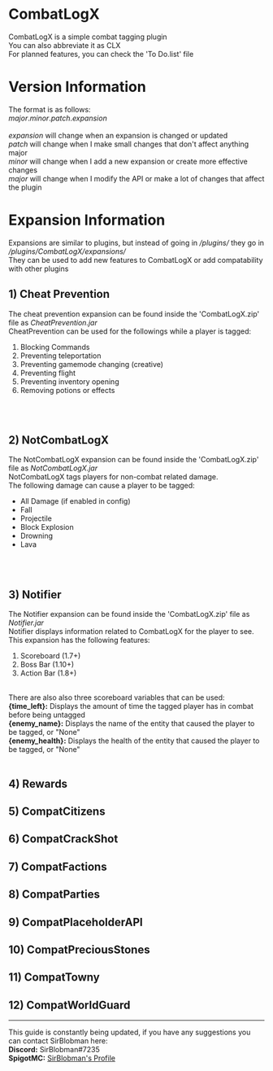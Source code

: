 <h1>CombatLogX</h1>
CombatLogX is a simple combat tagging plugin<br/>
You can also abbreviate it as CLX<br/>
For planned features, you can check the 'To Do.list' file<br/>

<h1>Version Information</h1>
The format is as follows:<br/>
<i>major</i>.<i>minor</i>.<i>patch</i>.<i>expansion</i><br/>
<br/>
<i>expansion</i> will change when an expansion is changed or updated<br/>
<i>patch</i> will change when I make small changes that don't affect anything major<br/>
<i>minor</i> will change when I add a new expansion or create more effective changes<br/>
<i>major</i> will change when I modify the API or make a lot of changes that affect the plugin<br/>

<h1>Expansion Information</h1>
Expansions are similar to plugins, but instead of going in <i>/plugins/</i> they go in <i>/plugins/CombatLogX/expansions/</i><br/>
They can be used to add new features to CombatLogX or add compatability with other plugins<br/>

<h2>1) Cheat Prevention</h2>
The cheat prevention expansion can be found inside the 'CombatLogX.zip' file as <i>CheatPrevention.jar</i><br/>
CheatPrevention can be used for the followings while a player is tagged:<br/>
<ol type="1">
  <li>Blocking Commands</li>
  <li>Preventing teleportation</li>
  <li>Preventing gamemode changing (creative)</li>
  <li>Preventing flight</li>
  <li>Preventing inventory opening</li>
  <li>Removing potions or effects</li>
</ol><br/><br/>

<h2>2) NotCombatLogX</h2>
The NotCombatLogX expansion can be found inside the 'CombatLogX.zip' file as <i>NotCombatLogX.jar</i><br/>
NotCombatLogX tags players for non-combat related damage.<br/>
The following damage can cause a player to be tagged:<br/>
<ul>
  <li>All Damage (if enabled in config)</li>
  <li>Fall</li>
  <li>Projectile</li>
  <li>Block Explosion</li>
  <li>Drowning</li>
  <li>Lava</li>
</ul><br/><br/>

<h2>3) Notifier</h2>
The Notifier expansion can be found inside the 'CombatLogX.zip' file as <i>Notifier.jar</i><br/>
Notifier displays information related to CombatLogX for the player to see.<br/>
This expansion has the following features:<br/>
<ol type="1">
  <li>Scoreboard (1.7+)</li>
  <li>Boss Bar (1.10+)</li>
  <li>Action Bar (1.8+)</li>
</ol><br/>
There are also also three scoreboard variables that can be used:<br/>
<b>{time_left}:</b> Displays the amount of time the tagged player has in combat before being untagged<br/>
<b>{enemy_name}:</b> Displays the name of the entity that caused the player to be tagged, or "None"<br/>
<b>{enemy_health}:</b> Displays the health of the entity that caused the player to be tagged, or "None"<br/><br/>

<h2>4) Rewards</h2>
<h2>5) CompatCitizens</h2>
<h2>6) CompatCrackShot</h2>
<h2>7) CompatFactions</h2>
<h2>8) CompatParties</h2>
<h2>9) CompatPlaceholderAPI</h2>
<h2>10) CompatPreciousStones</h2>
<h2>11) CompatTowny</h2>
<h2>12) CompatWorldGuard</h2>

<hr/>
This guide is constantly being updated, if you have any suggestions you can contact SirBlobman here:<br/>
<b>Discord:</b> SirBlobman#7235<br/>
<b>SpigotMC:</b> <a href=https://www.spigotmc.org/members/sirblobman.73161/>SirBlobman's Profile</a><br/>
